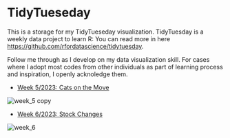 # TidyTueseday
This is a storage for my TidyTueseday visualization. TidyTuesday is a weekly data project to learn R: You can read more in here https://github.com/rfordatascience/tidytuesday. 

Follow me through as I develop on my data visualization skill. For cases where I adopt most codes from other individuals as part of learning process and inspiration, I openly acknoledge them.

 * [Week 5/2023: Cats on the Move](https://github.com/lovingtheo/tidytueseday/blob/main/rmarkdown/cat/week_5.png)

![week_5 copy](https://raw.githubusercontent.com/lovingtheo/tidytueseday/main/rmarkdown/cat/week_5.png)

 * [Week 6/2023: Stock Changes](https://github.com/lovingtheo/tidytueseday/blob/main/rmarkdown/stock/week_6.png)

![week_6](https://raw.githubusercontent.com/lovingtheo/tidytueseday/main/rmarkdown/stock/week_6.png)

